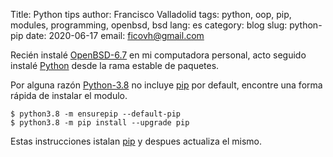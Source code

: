 Title: Python tips 
author: Francisco Valladolid
tags: python, oop, pip, modules, programming, openbsd, bsd
lang: es
category: blog
slug: python-pip
date: 2020-06-17
email: ficovh@gmail.com

Recién instalé [OpenBSD-6.7](https://www.openbsd.org) en mi computadora personal, acto seguido instalé [Python](http://www.python.org)
desde la rama estable de paquetes.

Por alguna razón [Python-3.8](http://www.python.org) no incluye [pip](https://www.pypi.org/project/pip) por default, encontre una forma
rápida de instalar el modulo.

    $ python3.8 -m ensurepip --default-pip
    $ python3.8 -m pip install --upgrade pip

Estas instrucciones istalan [pip]("https://www.pypi.org/project/pip) y despues actualiza el mismo.

